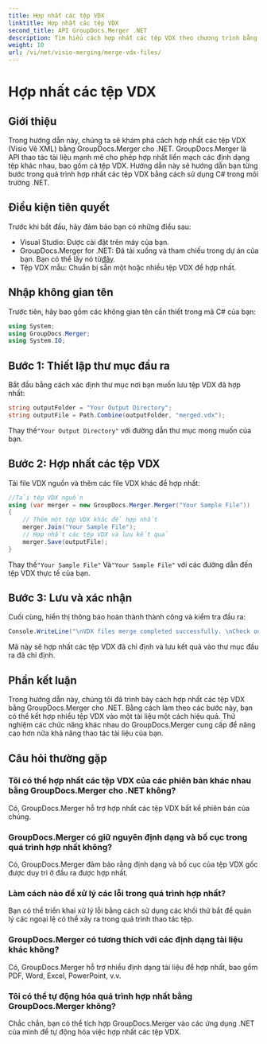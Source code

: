 ```yaml
---
title: Hợp nhất các tệp VDX
linktitle: Hợp nhất các tệp VDX
second_title: API GroupDocs.Merger .NET
description: Tìm hiểu cách hợp nhất các tệp VDX theo chương trình bằng GroupDocs.Merger cho .NET. Hướng dẫn này cung cấp hướng dẫn từng bước.
weight: 10
url: /vi/net/visio-merging/merge-vdx-files/
---
```


# Hợp nhất các tệp VDX

## Giới thiệu
Trong hướng dẫn này, chúng ta sẽ khám phá cách hợp nhất các tệp VDX (Visio Vẽ XML) bằng GroupDocs.Merger cho .NET. GroupDocs.Merger là API thao tác tài liệu mạnh mẽ cho phép hợp nhất liền mạch các định dạng tệp khác nhau, bao gồm cả tệp VDX. Hướng dẫn này sẽ hướng dẫn bạn từng bước trong quá trình hợp nhất các tệp VDX bằng cách sử dụng C# trong môi trường .NET.
## Điều kiện tiên quyết
Trước khi bắt đầu, hãy đảm bảo bạn có những điều sau:
- Visual Studio: Được cài đặt trên máy của bạn.
-  GroupDocs.Merger for .NET: Đã tải xuống và tham chiếu trong dự án của bạn. Bạn có thể lấy nó từ[đây](https://releases.groupdocs.com/merger/net/).
- Tệp VDX mẫu: Chuẩn bị sẵn một hoặc nhiều tệp VDX để hợp nhất.

## Nhập không gian tên
Trước tiên, hãy bao gồm các không gian tên cần thiết trong mã C# của bạn:
```csharp
using System; 
using GroupDocs.Merger;
using System.IO;
```
## Bước 1: Thiết lập thư mục đầu ra
Bắt đầu bằng cách xác định thư mục nơi bạn muốn lưu tệp VDX đã hợp nhất:
```csharp
string outputFolder = "Your Output Directory";
string outputFile = Path.Combine(outputFolder, "merged.vdx");
```
 Thay thế`"Your Output Directory"` với đường dẫn thư mục mong muốn của bạn.
## Bước 2: Hợp nhất các tệp VDX
Tải file VDX nguồn và thêm các file VDX khác để hợp nhất:
```csharp
//Tải tệp VDX nguồn
using (var merger = new GroupDocs.Merger.Merger("Your Sample File"))
{
    // Thêm một tệp VDX khác để hợp nhất
    merger.Join("Your Sample File");
    // Hợp nhất các tệp VDX và lưu kết quả
    merger.Save(outputFile);
}
```
 Thay thế`"Your Sample File"` Và`"Your Sample File"` với các đường dẫn đến tệp VDX thực tế của bạn.
## Bước 3: Lưu và xác nhận
Cuối cùng, hiển thị thông báo hoàn thành thành công và kiểm tra đầu ra:
```csharp
Console.WriteLine("\nVDX files merge completed successfully. \nCheck output in {0}", outputFolder);
```
Mã này sẽ hợp nhất các tệp VDX đã chỉ định và lưu kết quả vào thư mục đầu ra đã chỉ định.

## Phần kết luận
Trong hướng dẫn này, chúng tôi đã trình bày cách hợp nhất các tệp VDX bằng GroupDocs.Merger cho .NET. Bằng cách làm theo các bước này, bạn có thể kết hợp nhiều tệp VDX vào một tài liệu một cách hiệu quả. Thử nghiệm các chức năng khác nhau do GroupDocs.Merger cung cấp để nâng cao hơn nữa khả năng thao tác tài liệu của bạn.

## Câu hỏi thường gặp
### Tôi có thể hợp nhất các tệp VDX của các phiên bản khác nhau bằng GroupDocs.Merger cho .NET không?
Có, GroupDocs.Merger hỗ trợ hợp nhất các tệp VDX bất kể phiên bản của chúng.
### GroupDocs.Merger có giữ nguyên định dạng và bố cục trong quá trình hợp nhất không?
Có, GroupDocs.Merger đảm bảo rằng định dạng và bố cục của tệp VDX gốc được duy trì ở đầu ra được hợp nhất.
### Làm cách nào để xử lý các lỗi trong quá trình hợp nhất?
Bạn có thể triển khai xử lý lỗi bằng cách sử dụng các khối thử bắt để quản lý các ngoại lệ có thể xảy ra trong quá trình thao tác tệp.
### GroupDocs.Merger có tương thích với các định dạng tài liệu khác không?
Có, GroupDocs.Merger hỗ trợ nhiều định dạng tài liệu để hợp nhất, bao gồm PDF, Word, Excel, PowerPoint, v.v.
### Tôi có thể tự động hóa quá trình hợp nhất bằng GroupDocs.Merger không?
Chắc chắn, bạn có thể tích hợp GroupDocs.Merger vào các ứng dụng .NET của mình để tự động hóa việc hợp nhất các tệp VDX.